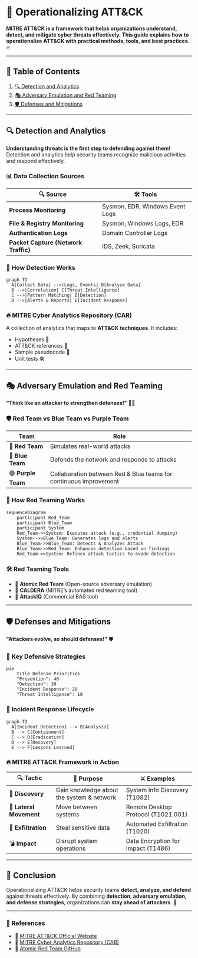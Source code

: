 # 🚀 Operationalizing ATT&CK

**MITRE ATT&CK is a framework that helps organizations understand, detect, and mitigate cyber threats effectively. This guide explains how to operationalize ATT&CK with practical methods, tools, and best practices.** 🔥

---

## 📜 Table of Contents
1. [🔍 Detection and Analytics](#detection-and-analytics)
2. [🎭 Adversary Emulation and Red Teaming](#adversary-emulation-and-red-teaming)
3. [🛡️ Defenses and Mitigations](#defenses-and-mitigations)

---

## 🔍 Detection and Analytics

**Understanding threats is the first step to defending against them!**  
Detection and analytics help security teams recognize malicious activities and respond effectively.

### 📊 Data Collection Sources
| 🔍 **Source** | 🛠️ **Tools** |
|--------------|--------------|
| **Process Monitoring** | Sysmon, EDR, Windows Event Logs |
| **File & Registry Monitoring** | Sysmon, Windows Logs, EDR |
| **Authentication Logs** | Domain Controller Logs |
| **Packet Capture (Network Traffic)** | IDS, Zeek, Suricata |

### 📌 **How Detection Works**
```mermaid
graph TD
  A[Collect Data] -->|Logs, Events| B[Analyze Data]
  B -->|Correlation| C[Threat Intelligence]
  C -->|Pattern Matching| D[Detection]
  D -->|Alerts & Reports| E[Incident Response]
```

### 🔥 **MITRE Cyber Analytics Repository (CAR)**
A collection of analytics that maps to **ATT&CK techniques**. It includes:
- Hypotheses 🎯
- ATT&CK references 🔗
- Sample pseudocode 📝
- Unit tests 🛠️

---

## 🎭 Adversary Emulation and Red Teaming

**“Think like an attacker to strengthen defenses!”** 🕵️‍♂️  

### 🛡️ **Red Team vs Blue Team vs Purple Team**
| **Team** | **Role** |
|---------|---------|
| 🔴 **Red Team** | Simulates real-world attacks |
| 🔵 **Blue Team** | Defends the network and responds to attacks |
| 🟣 **Purple Team** | Collaboration between Red & Blue teams for continuous improvement |

### 🔄 **How Red Teaming Works**
```mermaid
sequenceDiagram
    participant Red_Team
    participant Blue_Team
    participant System
    Red_Team->>System: Executes attack (e.g., credential dumping)
    System-->>Blue_Team: Generates logs and alerts
    Blue_Team->>Blue_Team: Detects & Analyzes Attack
    Blue_Team->>Red_Team: Enhances detection based on findings
    Red_Team->>System: Refines attack tactics to evade detection
```

### 🛠️ **Red Teaming Tools**
- 🏴 **Atomic Red Team** (Open-source adversary emulation)
- 🏴 **CALDERA** (MITRE’s automated red teaming tool)
- 🏴 **AttackIQ** (Commercial BAS tool)

---

## 🛡️ Defenses and Mitigations

**"Attackers evolve, so should defenses!"** 🛡️  

### 🚀 **Key Defensive Strategies**
```mermaid
pie
    title Defense Priorities
    "Prevention": 40
    "Detection": 30
    "Incident Response": 20
    "Threat Intelligence": 10
```

### 🔄 **Incident Response Lifecycle**
```mermaid
graph TD
  A[Incident Detection] --> B[Analysis]
  B --> C[Containment]
  C --> D[Eradication]
  D --> E[Recovery]
  E --> F[Lessons Learned]
```

### 🔥 **MITRE ATT&CK Framework in Action**
| 🔍 **Tactic** | 🎯 **Purpose** | ⚔️ **Examples** |
|--------------|---------------|----------------|
| 🔎 **Discovery** | Gain knowledge about the system & network | System Info Discovery (T1082) |
| 📡 **Lateral Movement** | Move between systems | Remote Desktop Protocol (T1021.001) |
| 🏴 **Exfiltration** | Steal sensitive data | Automated Exfiltration (T1020) |
| 💣 **Impact** | Disrupt system operations | Data Encryption for Impact (T1486) |

---

## 🎯 Conclusion
Operationalizing ATT&CK helps security teams **detect, analyze, and defend** against threats effectively. By combining **detection, adversary emulation, and defense strategies**, organizations can **stay ahead of attackers**. 🚀

---
### 📌 **References**
- 🔗 [MITRE ATT&CK Official Website](https://attack.mitre.org/)
- 🔗 [MITRE Cyber Analytics Repository (CAR)](https://car.mitre.org/)
- 🔗 [Atomic Red Team GitHub](https://github.com/redcanaryco/atomic-red-team)
